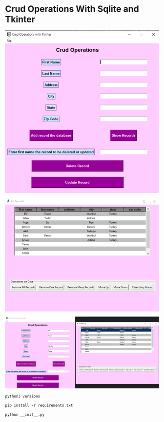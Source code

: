 ﻿# Crud Operations With Sqlite and Tkinter

![image1](https://github.com/elifftosunn/CrudOperationsWithSqliteAndTkinter/blob/main/images/1.png?raw=true)

![image2](https://github.com/elifftosunn/CrudOperationsWithSqliteAndTkinter/blob/main/images/2.png?raw=true)

![image3](https://github.com/elifftosunn/CrudOperationsWithSqliteAndTkinter/blob/main/images/3.png?raw=true)


```
python3 versions
```

```
pip install -r requirements.txt
```

```
python __init__.py
```
